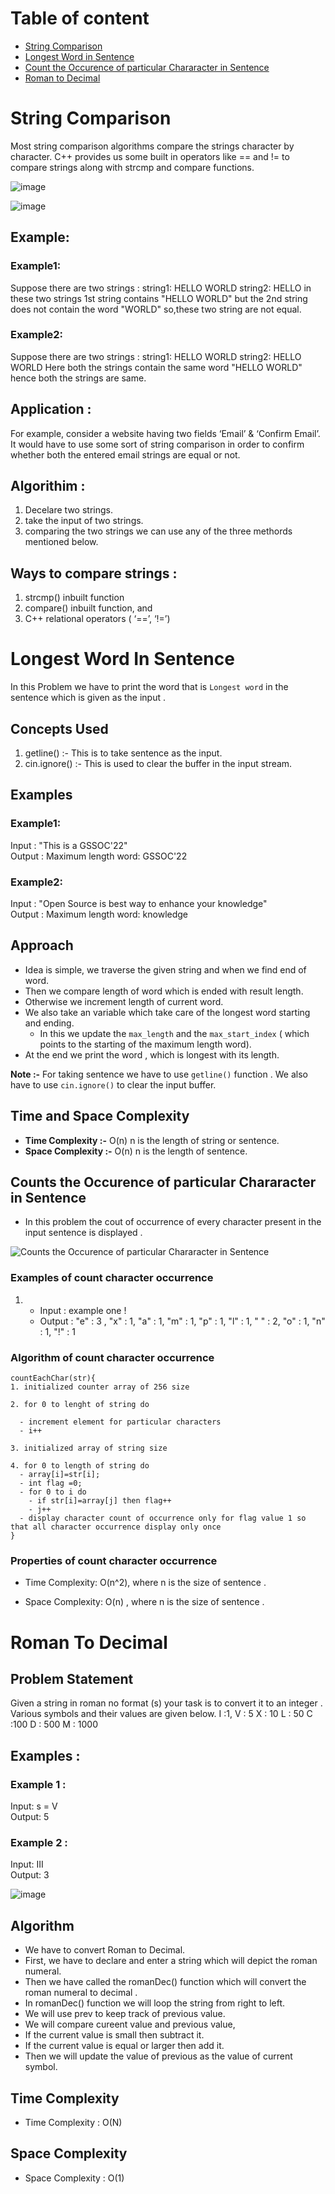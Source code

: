 <!-- Table of contents  -->

# Table of content
- [String Comparison](#string-comparison)
- [Longest Word in Sentence](#longest-word-in-sentence)
- [Count the Occurence of particular Chararacter in Sentence](#counts-the-occurence-of-particular-chararacter-in-sentence)
- [Roman to Decimal](#roman-to-decimal)


# String Comparison

Most string comparison algorithms compare the strings character by character. C++ provides us some built in operators like == and != to compare strings along with strcmp and compare functions.

![image](https://user-images.githubusercontent.com/100208233/162633708-61773b59-35ff-4290-bc66-0d370ed42645.png)

![image](https://user-images.githubusercontent.com/100208233/162752958-b3be8277-195f-4b86-8b38-950dfaf7a6e8.png)


## Example:

### Example1:
Suppose there are two strings :
string1: HELLO WORLD
string2: HELLO
in these two strings 1st string contains "HELLO WORLD" but the 2nd string does not contain the word "WORLD" so,these two string are not equal.

### Example2:
Suppose there are two strings :
string1: HELLO WORLD
string2: HELLO WORLD
Here both the strings contain the same word "HELLO WORLD" hence both the strings are same.  

## Application :
For example, consider a website having two fields ‘Email’ & ‘Confirm Email’. It would have to use some sort of string comparison in order to confirm whether both the entered email strings are equal or not.

## Algorithim :
1. Decelare two strings.
2. take the input of two strings.
3. comparing the two strings we can use any of the three methords mentioned below.

## Ways to compare strings :
1. strcmp() inbuilt function
2. compare() inbuilt function, and
3. C++ relational operators ( ‘==’, ‘!=’)

# Longest Word In Sentence

In this Problem we have to print the word that is `Longest word` in the sentence which is given as the input .

## Concepts Used

1. getline() :- This is to take sentence as the input.
2. cin.ignore() :- This is used to clear the buffer in the input stream.

## Examples

### Example1:
Input : "This is a GSSOC'22" \
Output : Maximum length word: GSSOC'22

### Example2:
Input : "Open Source is best way to enhance your knowledge" \
Output : Maximum length word: knowledge 

## Approach

- Idea is simple, we traverse the given string and when we find end of word.
- Then we compare length of word which is ended with result length.
- Otherwise we increment length of current word.
- We also take an variable which take care of the longest word starting and ending.
  - In this we update the `max_length` and the `max_start_index` ( which points to the starting of the maximum length word).
- At the end we print the word , which is longest with its length.

**Note :-** For taking sentence we have to use `getline()` function . We also have to use `cin.ignore()` to clear the input buffer.

## Time and Space Complexity

- **Time Complexity :-** O(n) n is the length of string or sentence.
- **Space Complexity :-** O(n) n is the length of sentence.


## Counts the Occurence of particular Chararacter in Sentence
- In this problem the cout of occurrence of every character present in the input sentence is displayed .

<!-- image to help better explain the concept -->

![Counts the Occurence of particular Chararacter in Sentence](https://www.shristitechlabs.com/wp-content/uploads/2019/05/totalcharacters.png)

### Examples of count character occurrence
1. - Input : example one !
   - Output : "e" : 3 , "x" : 1, "a" : 1, "m" : 1,  "p" : 1, "l" : 1,  " " : 2,  "o" : 1, "n" : 1,  "!" : 1

### Algorithm of count character occurrence
```
countEachChar(str){
1. initialized counter array of 256 size

2. for 0 to lenght of string do

  - increment element for particular characters
  - i++

3. initialized array of string size

4. for 0 to length of string do
  - array[i]=str[i];
  - int flag =0;
  - for 0 to i do
    - if str[i]=array[j] then flag++
    - j++
  - display character count of occurrence only for flag value 1 so that all character occurrence display only once
}

```

### Properties of count character occurrence

- Time Complexity: O(n^2), where n is the size of sentence .

- Space Complexity: O(n) , where n is the size of sentence .

# Roman To Decimal

## Problem Statement
Given a string in roman no format (s)  your task is to convert it to an integer . Various symbols and their values are given below.
I :1, V : 5 X : 10 L : 50 C :100 D : 500 M : 1000

## Examples :

### Example 1 : 
Input: s = V \
Output: 5

### Example 2 : 
Input: III \
Output: 3

![image](https://user-images.githubusercontent.com/94742536/169452774-8d033d92-c614-44cc-b401-ce79b63c3f91.png)


## Algorithm
- We have to convert Roman to Decimal.
- First, we have to declare and enter a string which will depict the roman numeral.
- Then we have called the romanDec() function which will convert the roman numeral to decimal .
- In romanDec() function we will loop the string from right to left.
- We will use prev to keep track of previous value.
- We will compare cureent value and previous value,
- If the current value is small then subtract it.
- If the current value is equal or larger then add it.
- Then we will update the value of previous as the value of current symbol.

## Time Complexity
- Time Complexity : O(N)
## Space Complexity
- Space Complexity : O(1) 
